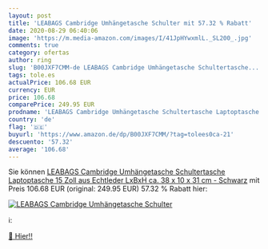 ```yaml
---
layout: post
title: 'LEABAGS Cambridge Umhängetasche Schulter mit 57.32 % Rabatt'
date: 2020-08-29 06:40:06
image: 'https://m.media-amazon.com/images/I/41JpHYwxmlL._SL200_.jpg'
comments: true
category: ofertas
author: ring
slug: 'B00JXF7CMM-de LEABAGS Cambridge Umhängetasche Schultertasche...'
tags: tole.es
actualPrice: 106.68 EUR
currency: EUR
price: 106.68
comparePrice: 249.95 EUR
prodname: 'LEABAGS Cambridge Umhängetasche Schultertasche Laptoptasche 15 Zoll aus Echtleder   LxBxH  ca. 38 x 10 x 31 cm - Schwarz'
country: 'de'
flag: '🇩🇪'
buyurl: 'https://www.amazon.de/dp/B00JXF7CMM/?tag=tolees0ca-21'
descuento: '57.32'
average: '106.68'
---
```


Sie können [LEABAGS Cambridge Umhängetasche Schultertasche Laptoptasche 15 Zoll aus Echtleder   LxBxH  ca. 38 x 10 x 31 cm - Schwarz](https://www.amazon.de/dp/B00JXF7CMM/?tag=tolees0ca-21) mit Preis 106.68 EUR (original: 249.95 EUR) 57.32 % Rabatt hier:

[![LEABAGS Cambridge Umhängetasche Schulter](https://m.media-amazon.com/images/I/41JpHYwxmlL._SL200_.jpg)](https://www.amazon.de/dp/B00JXF7CMM/?tag=tolees0ca-21)

ℹ️:


[🛒 Hier!!](https://www.amazon.de/dp/B00JXF7CMM/?tag=tolees0ca-21)
